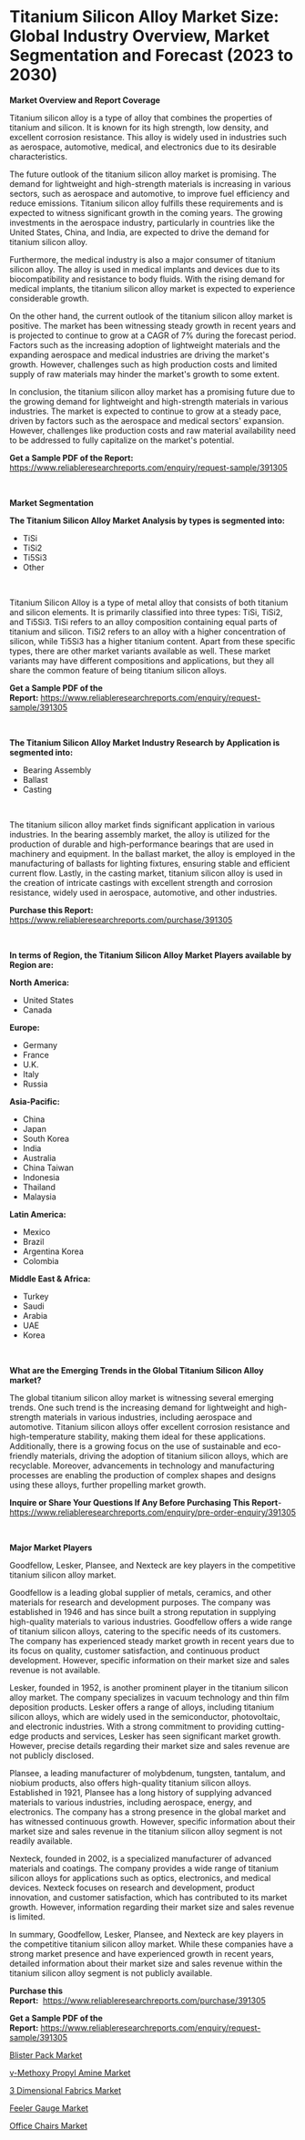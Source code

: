 <p><h1>Titanium Silicon Alloy Market Size: Global Industry Overview, Market Segmentation and Forecast (2023 to 2030)</h1></p><p><strong>Market Overview and Report Coverage</strong></p>
<p><p>Titanium silicon alloy is a type of alloy that combines the properties of titanium and silicon. It is known for its high strength, low density, and excellent corrosion resistance. This alloy is widely used in industries such as aerospace, automotive, medical, and electronics due to its desirable characteristics.</p><p>The future outlook of the titanium silicon alloy market is promising. The demand for lightweight and high-strength materials is increasing in various sectors, such as aerospace and automotive, to improve fuel efficiency and reduce emissions. Titanium silicon alloy fulfills these requirements and is expected to witness significant growth in the coming years. The growing investments in the aerospace industry, particularly in countries like the United States, China, and India, are expected to drive the demand for titanium silicon alloy.</p><p>Furthermore, the medical industry is also a major consumer of titanium silicon alloy. The alloy is used in medical implants and devices due to its biocompatibility and resistance to body fluids. With the rising demand for medical implants, the titanium silicon alloy market is expected to experience considerable growth.</p><p>On the other hand, the current outlook of the titanium silicon alloy market is positive. The market has been witnessing steady growth in recent years and is projected to continue to grow at a CAGR of 7% during the forecast period. Factors such as the increasing adoption of lightweight materials and the expanding aerospace and medical industries are driving the market's growth. However, challenges such as high production costs and limited supply of raw materials may hinder the market's growth to some extent.</p><p>In conclusion, the titanium silicon alloy market has a promising future due to the growing demand for lightweight and high-strength materials in various industries. The market is expected to continue to grow at a steady pace, driven by factors such as the aerospace and medical sectors' expansion. However, challenges like production costs and raw material availability need to be addressed to fully capitalize on the market's potential.</p></p>
<p><strong>Get a Sample PDF of the Report:</strong> <a href="https://www.reliableresearchreports.com/enquiry/request-sample/391305">https://www.reliableresearchreports.com/enquiry/request-sample/391305</a></p>
<p>&nbsp;</p>
<p><strong>Market Segmentation</strong></p>
<p><strong>The Titanium Silicon Alloy Market Analysis by types is segmented into:</strong></p>
<p><ul><li>TiSi</li><li>TiSi2</li><li>Ti5Si3</li><li>Other</li></ul></p>
<p>&nbsp;</p>
<p><p>Titanium Silicon Alloy is a type of metal alloy that consists of both titanium and silicon elements. It is primarily classified into three types: TiSi, TiSi2, and Ti5Si3. TiSi refers to an alloy composition containing equal parts of titanium and silicon. TiSi2 refers to an alloy with a higher concentration of silicon, while Ti5Si3 has a higher titanium content. Apart from these specific types, there are other market variants available as well. These market variants may have different compositions and applications, but they all share the common feature of being titanium silicon alloys.</p></p>
<p><strong>Get a Sample PDF of the Report:</strong>&nbsp;<a href="https://www.reliableresearchreports.com/enquiry/request-sample/391305">https://www.reliableresearchreports.com/enquiry/request-sample/391305</a></p>
<p>&nbsp;</p>
<p><strong>The Titanium Silicon Alloy Market Industry Research by Application is segmented into:</strong></p>
<p><ul><li>Bearing Assembly</li><li>Ballast</li><li>Casting</li></ul></p>
<p>&nbsp;</p>
<p><p>The titanium silicon alloy market finds significant application in various industries. In the bearing assembly market, the alloy is utilized for the production of durable and high-performance bearings that are used in machinery and equipment. In the ballast market, the alloy is employed in the manufacturing of ballasts for lighting fixtures, ensuring stable and efficient current flow. Lastly, in the casting market, titanium silicon alloy is used in the creation of intricate castings with excellent strength and corrosion resistance, widely used in aerospace, automotive, and other industries.</p></p>
<p><strong>Purchase this Report:</strong>&nbsp; <a href="https://www.reliableresearchreports.com/purchase/391305">https://www.reliableresearchreports.com/purchase/391305</a></p>
<p>&nbsp;</p>
<p><strong>In terms of Region, the Titanium Silicon Alloy Market Players available by Region are:</strong></p>
<p>
    <p> <strong> North America: </strong>
        <ul>
            <li>United States</li>
            <li>Canada</li>
        </ul>
        </p> 
    <p> <strong> Europe: </strong>
        <ul>
            <li>Germany</li>
            <li>France</li>
            <li>U.K.</li>
            <li>Italy</li>
            <li>Russia</li>
        </ul>
        </p> 
    <p> <strong> Asia-Pacific: </strong>
        <ul>
            <li>China</li>
            <li>Japan</li>
            <li>South Korea</li>
            <li>India</li>
            <li>Australia</li>
            <li>China Taiwan</li>
            <li>Indonesia</li>
            <li>Thailand</li>
            <li>Malaysia</li>
        </ul>
        </p> 
    <p> <strong> Latin America: </strong>
        <ul>
            <li>Mexico</li>
            <li>Brazil</li>
            <li>Argentina Korea</li>
            <li>Colombia</li>
        </ul>
        </p> 
    <p> <strong> Middle East & Africa: </strong>
        <ul>
            <li>Turkey</li>
            <li>Saudi</li>
            <li>Arabia</li>
            <li>UAE</li>
            <li>Korea</li>
        </ul>
    </p>
    </p>
<p>&nbsp;</p>
<p><strong>What are the Emerging Trends in the Global Titanium Silicon Alloy market?</strong></p>
<p><p>The global titanium silicon alloy market is witnessing several emerging trends. One such trend is the increasing demand for lightweight and high-strength materials in various industries, including aerospace and automotive. Titanium silicon alloys offer excellent corrosion resistance and high-temperature stability, making them ideal for these applications. Additionally, there is a growing focus on the use of sustainable and eco-friendly materials, driving the adoption of titanium silicon alloys, which are recyclable. Moreover, advancements in technology and manufacturing processes are enabling the production of complex shapes and designs using these alloys, further propelling market growth.</p></p>
<p><strong>Inquire or Share Your Questions If Any Before Purchasing This Report</strong>- <a href="https://www.reliableresearchreports.com/enquiry/pre-order-enquiry/391305">https://www.reliableresearchreports.com/enquiry/pre-order-enquiry/391305</a></p>
<p>&nbsp;</p>
<p><strong>Major Market Players</strong></p>
<p><p>Goodfellow, Lesker, Plansee, and Nexteck are key players in the competitive titanium silicon alloy market.</p><p>Goodfellow is a leading global supplier of metals, ceramics, and other materials for research and development purposes. The company was established in 1946 and has since built a strong reputation in supplying high-quality materials to various industries. Goodfellow offers a wide range of titanium silicon alloys, catering to the specific needs of its customers. The company has experienced steady market growth in recent years due to its focus on quality, customer satisfaction, and continuous product development. However, specific information on their market size and sales revenue is not available.</p><p>Lesker, founded in 1952, is another prominent player in the titanium silicon alloy market. The company specializes in vacuum technology and thin film deposition products. Lesker offers a range of alloys, including titanium silicon alloys, which are widely used in the semiconductor, photovoltaic, and electronic industries. With a strong commitment to providing cutting-edge products and services, Lesker has seen significant market growth. However, precise details regarding their market size and sales revenue are not publicly disclosed.</p><p>Plansee, a leading manufacturer of molybdenum, tungsten, tantalum, and niobium products, also offers high-quality titanium silicon alloys. Established in 1921, Plansee has a long history of supplying advanced materials to various industries, including aerospace, energy, and electronics. The company has a strong presence in the global market and has witnessed continuous growth. However, specific information about their market size and sales revenue in the titanium silicon alloy segment is not readily available.</p><p>Nexteck, founded in 2002, is a specialized manufacturer of advanced materials and coatings. The company provides a wide range of titanium silicon alloys for applications such as optics, electronics, and medical devices. Nexteck focuses on research and development, product innovation, and customer satisfaction, which has contributed to its market growth. However, information regarding their market size and sales revenue is limited.</p><p>In summary, Goodfellow, Lesker, Plansee, and Nexteck are key players in the competitive titanium silicon alloy market. While these companies have a strong market presence and have experienced growth in recent years, detailed information about their market size and sales revenue within the titanium silicon alloy segment is not publicly available.</p></p>
<p><strong>Purchase this Report:</strong>&nbsp;&nbsp;<a href="https://www.reliableresearchreports.com/purchase/391305">https://www.reliableresearchreports.com/purchase/391305</a></p>
<p></p>
<p><strong>Get a Sample PDF of the Report:</strong>&nbsp;<a href="https://www.reliableresearchreports.com/enquiry/request-sample/391305">https://www.reliableresearchreports.com/enquiry/request-sample/391305</a></p>
<p><p><a href="https://medium.com/@beauhagenes2023/blister-pack-market-competitive-analysis-market-trends-and-forecast-to-2030-200ded76e9ce">Blister Pack Market</a></p><p><a href="https://github.com/melchekhinf/Market-Research-Report-List-1/blob/main/g-methoxy-propyl-amine-market.md">γ-Methoxy Propyl Amine Market</a></p><p><a href="https://github.com/merzlyukov93/Market-Research-Report-List-1/blob/main/3-dimensional-fabrics-market.md">3 Dimensional Fabrics Market</a></p><p><a href="https://www.linkedin.com/pulse/feeler-gauge-market-size-2023-2030-global-industrial-uwmze/">Feeler Gauge Market</a></p><p><a href="https://www.linkedin.com/pulse/office-chairs-market-insights-players-forecast-till-86x9e/">Office Chairs Market</a></p></p>